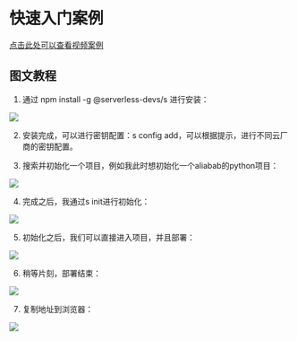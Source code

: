 # 快速入门案例

[点击此处可以查看视频案例](https://images.serverlessfans.com/s-tool/demo/poem.mp4)

## 图文教程

1.  通过 npm install -g @serverless-devs/s 进行安装：

![](https://images.serverlessfans.com/s-tool/demo/tool-demo-1.png)

2. 安装完成，可以进行密钥配置：s config add，可以根据提示，进行不同云厂商的密钥配置。

3. 搜索并初始化一个项目，例如我此时想初始化一个aliabab的python项目：

![](https://images.serverlessfans.com/s-tool/demo/tool-demo-2.png)

4. 完成之后，我通过s init进行初始化：

![](https://images.serverlessfans.com/s-tool/demo/tool-demo-3.png)

5. 初始化之后，我们可以直接进入项目，并且部署：

![](https://images.serverlessfans.com/s-tool/demo/tool-demo-4.png)

6. 稍等片刻，部署结束：

![](https://images.serverlessfans.com/s-tool/demo/tool-demo-5.png)

7. 复制地址到浏览器：

![](https://images.serverlessfans.com/s-tool/demo/tool-demo-6.png)